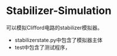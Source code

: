 # Stabilizer-Simulation
可以模拟Clifford电路的stabilizer模拟器。
+ stabilizerstate.py中包含了模拟器主体
+ test中包含了测试程序，
